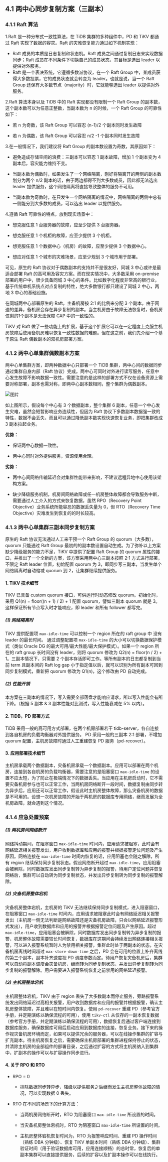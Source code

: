 ##  4.1 两中心同步复制方案（三副本）

### 4.1.1 Raft 算法

1.Raft 是一种分布式一致性算法，在 TiDB 集群的多种组件中，PD 和 TiKV 都通过 Raft 实现了数据的容灾。Raft 的灾难恢复能力通过如下机制实现：

- Raft 成员的本质是日志复制和状态机。Raft 成员之间通过复制日志来实现数据同步；Raft 成员在不同条件下切换自己的成员状态，其目标是选出 leader 以提供对外服务。
- Raft 是一个表决系统，它遵循多数派协议，在一个 Raft Group 中，某成员获得大多数投票，它的成员状态就会转变为 leader。也就是说，当一个 Raft Group 还保有大多数节点（majority）时，它就能够选出 leader 以提供对外服务。

2.Raft 算法本身以及 TiDB 中的 Raft 实现都没有限制一个 Raft Group 的副本数，这个副本数可以为任意正整数，当副本数为 n 的时候，一个 Raft Group 的可靠性如下：

- 若 n 为奇数，该 Raft Group 可以容忍 (n-1)/2 个副本同时发生故障

- 若 n 为偶数，该 Raft Group 可以容忍 n/2 -1 个副本同时发生故障

3.在一般情况下，我们建议将 Raft Group 的副本数设置为奇数，其原因如下：

- 避免造成存储空间的浪费：三副本可以容忍 1 副本故障，增加 1 个副本变为 4 副本后，容灾能力维持不变。

- 当副本数为偶数时，如果发生了一个网络隔离，刚好将隔离开的两侧的副本数划分为两个 n/2 副本的话，由于两边都得不到大多数成员，因此都无法选出 leader 提供服务，这个网络隔离将直接导致整体的服务不可用。

- 当副本数为奇数时，在只发生一个网络隔离的情况中，网络隔离的两侧中总有一侧能分到大多数的成员，可以选出 leader 以提供服务。

4.遵循 Raft 可靠性的特点，放到现实场景中：

- 想克服任意 1 台服务器的故障，应至少提供 3 台服务器。

- 想克服任意 1 个机柜的故障，应至少提供 3 个机柜。

- 想克服任意 1 个数据中心（机房）的故障，应至少提供 3 个数据中心。

- 想应对任意 1 个城市的灾难场景，应至少规划 3 个城市用于部署。

可见，原生的 Raft 协议对于偶数副本的支持并不是很友好，同城 3 中心或许是最适合部署 Raft 的高可用及容灾方案。而在现实情况中，大多数采用 on-premise 部署的用户中，很少具备同城 3 中心的条件。比如数字化程度非常高的银行业，基于传统单机系统点对点复制的特性，绝大多数银行都只建设了同城 2 中心，两地 3 中心的基础设施。

在同城两中心部署原生的 Raft，主备机房按 2:1 的比例来分配 3 个副本，由于网速的差异，备机房会存在异步复制的副本。当主机房由于故障无法恢复时，备机房仅剩的1个副本是无法保障 CAP 中的一致性的。


TiKV 对 Raft 做了一些功能上的扩展，基于这个扩展它可以在一定程度上克服主机房故障后使用备机房难以恢复一致性数据的难题。但在这之前，我们先介绍一个基于原生 Raft 偶数副本的双机房部署方案。

### 4.1.2 两中心单集群偶数副本方案

两中心单集群方案，即两种数据中心只部署一个 TiDB 集群，两中心间的数据同步通过集群自身内部（Raft 协议）完成。两中心可同时对外进行读写服务，任意中心发生故障不影响数据一致性。需要注意的是这样的部署方式不仅在设备资源上需要对称部署，副本也需对称，即两中心副本数相同，整个集群为偶数副本。

![图片](../../res/session4/chapter4/two-dc-raft/1.png)

如上图所示，假设每个中心有 3 个数据副本，整个集群 6 副本，任意一个中心发生灾难，虽然会短暂影响业务连续性，但因为 Raft 协议下多数副本数据强一致的特性，数据不会丢失，而且可以通过降低副本数实现快速恢复业务，即把集群改成 3 副本拉起业务。

**优势：**

- 保证两中心数据一致性。

- 两中心同时对外提供服务，资源使用合理。

**劣势：**

- 两中心间网络传输延迟会对集群性能带来影响，不建议远程异地中心使用该架构方案。

- 缺少降级服务机制，机房间网络故障或任一机房整体故障都会导致服务中断，需要通过人工介入的方式来恢复数据，虽然 RPO（Recovery Point Objective）业务系统所能容忍的数据丢失量为 0，但 RTO（Recovery Time Objective）灾难发生到恢复的的时长较高。

### 4.1.3 两中心单集群三副本同步复制方案

原生的 Raft 协议无法通过人工来干预一个 Raft Group 的 quorum（大多数），quorum 只能通过 Raft Group 最初的的副本数设置自动生成。为了弥补以上方案缺少降级服务的能力不足，TiKV 中提供了配置 Raft Group 的 quorum 属性的接口，并推出了一个全新的方案，该方案采用两中心三副本按照 2:1 方式进行部署，不限定 Raft leader 位置，初始配置 quorum 为 3，即同步写三副本，当发生单个网络隔离时自动缩减 quorum 到 2，让集群继续提供服务。

#### 1. TiKV 技术细节
TiKV 已具备 custom quorum 接口，可供运行时动态修改 quorum。初始化时，采用 Q1(n) = floor((n + 1) / 2) + 1 配置 quorum，譬如三副本 quorum 就是 3。这样保证所有节点写入时才能响应，即 leader 和所有 follower 都写完。

#####  (1) 网络隔离时

TiKV 提供配置项 `max-idle-time` 可以控制一个 region 所在的 raft group 中 没有 leader 的最长时间。 通过调整配置项 `max-idle-time` 的大小可以切换数据保护模式（类似 Oracle
 DG 的最大可用/最大性能/最大保护模式）。如果一个 region 所在的 raft group 长时间没有 leader，则将 quorum 修改为 Q2(n) = floor(n / 2) + 1。三副本情况下，只需要 2 个副本存活即可工作。等所有副本的日志都复制到当前 term 且副本间的 Raft log gap 小于指定值以后，就可以识别为所有副本可回到同步复制模式，重新把 quorum 修改为 Q1(n)，这个修改由 PD 自动完成。

##### (2) 性能开销

本方案在三副本的情况下，写入需要全部落盘才能响应请求，所以写入性能会有所下降。（根据 5 副本 & 3 副本性能对比测试，写入性能衰减在 5% 以内）。

#### 2. TiDB，PD 部署方式

TiDB 采用一般的高可用方式部署，在两个机房部署若干 tidb-server，各自连接到各自机房的负载均衡器对外提供服务。
PD 采用一般的三副本 2:1 部署，不增加 quorum 配置，主机房故障时通过人工重建恢复 PD 服务（pd-recover）。

#### 3. 应用部署技术细节

主机房承载两个数据副本，灾备机房承载一个数据副本。应用可以部署在两个机房，连接到各自机房的负载均衡器，需要注意的是阻塞窗口 `max-idle-time` 的设置不应太短，为了防止在极端情况下的数据丢失。当应用在主机房启动时，它不需要灾备机房参与也可以正常工作，当两机房网络断开一段时间，数据复制由同步转为异步后，应用还可以正常工作，假设此时主机房整体故障，那么灾备机房的数据是不可用的。设想一次机房故障的开始于两机房的数据库专用网络，继而发展为全机房故障，就会遇到这个情况。

### 4.1.4 应急处置预案

##### (1) 两机房间网络断开

网络抖动期间，在阻塞窗口 `max-idle-time` 时间内，应用请求被阻塞，此时会有网络延迟相关报警发出，用户收到数据库和应用的报警并根据报警定位问题及产生原因。网络连接在 `max-idle-time` 时间内恢复的话，应用阻塞也会随之解除，所有 region 继续保持同步复制状态。假设网络断开超过 `max-idle-time`，应用阻塞会被解除，同时数据库发出同步复制转为异步复制的报警，待用户定位问题并恢复网络后，集群可以自动转为同步复制状态，并发出异步复制转为同步复制的报警解除。

##### (2) 灾备机房整体宕机

灾备机房整体宕机，主机房的 TiKV 无法继续保持同步复制模式，进入阻塞窗口，在阻塞窗口 `max-idle-time` 时间内，应用请求被阻塞此时会有网络延迟相关报警发出（主机房一侧无法判断是网络故障还是灾备机房故障，只会以网络延迟报警形式发出），用户收到数据库和应用的报警并根据报警定位问题及产生原因。超过 `max-idle-time`，应用阻塞会被解除，同时数据库发出同步复制转为异步复制的报警，机房整体故障需要较长时间恢复，数据库在这期间会持续发出网络连接相关报警，可以进入报警系统暂时人为禁用相关报警，集群此时处于两副本的状态，在灾备机房离线时间超过 `max-store-down-time` 之后，PD 会在可用的位置上补齐离线的第三个副本，副本补齐速度视 PD 调度参数而定。待用户恢复灾备机房后，集群可以自动将副本调度会灾备机房，继而转为同步复制状态，并发出异步复制转为同步复制的报警解除。用户需要进入报警系统恢复之前禁用的网络延迟报警。

##### (3) 主机房整体宕机

主机房整体宕机，TiKV 由于 region 丢失了大多数副本而停止服务，旁路报警系统发出网络延迟过高相关报警，用户收到数据库和应用的报警并根据报警，确认主机房整体故障，并且难以在短时间内恢复。使用 `pd-recover` 重建 PD（参考官方手册，并定期演练以确保流程的可用），使用 `tikv-ctl` 从仅存的一副本恢复数据（参考官方手册，并定期演练以确保流程的可用），数据恢复后通过客户端连接到数据库服务，确保数据库可用后启动应用到数据库的连接，恢复业务。接下来的操作视灾备机房环境而定，如果可以提供冗余的服务器，可以在线操作集群的扩容与扩充副本。待主机房恢复之后，需要确保主机房部署的集群进程保持停止的状态，并清除主机房的全部组件的部署目录，之后通过扩容的方式将主机房纳入到集群中，扩副本的操作可以与扩容操作同步进行。

#### 4. 关于 RPO 和 RTO

- RPO = 0

   - 排除数据同步转异步，降级以提供服务之后继而发生主机房整体故障的情况，可以实现数据 0 丢失。

- RTO 在不同的场景下的计算方法：

    - 当两机房网络断开时，RTO 为阻塞窗口 `max-idle-time` 所设置的时间。

    - 当灾备机房整体宕机时，RTO 为阻塞窗口 `max-idle-time` 所设置的时间。

    - 主机房整体宕机恢复时间为，RTO 为报警响应时间、重建 PD 操作时间（熟练 DBA 分钟级）、恢复 TiKV 单副本时间（熟练 DBA 分钟级）、集群验证时间（用于验证数据库可用，应用连接顺畅）的总时常，恢复后的单副本集群可以直接提供服务，后续的扩容以及扩副本操作可以在线执行。
